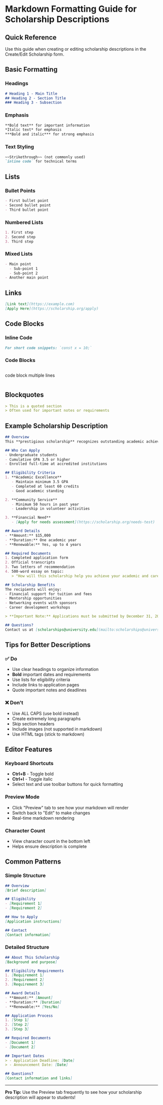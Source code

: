 # Markdown Formatting Guide for Scholarship Descriptions

## Quick Reference

Use this guide when creating or editing scholarship descriptions in the Create/Edit Scholarship form.

## Basic Formatting

### Headings
```markdown
# Heading 1 - Main Title
## Heading 2 - Section Title
### Heading 3 - Subsection
```

### Emphasis
```markdown
**Bold text** for important information
*Italic text* for emphasis
***Bold and italic*** for strong emphasis
```

### Text Styling
```markdown
~~Strikethrough~~ (not commonly used)
`inline code` for technical terms
```

## Lists

### Bullet Points
```markdown
- First bullet point
- Second bullet point
- Third bullet point
```

### Numbered Lists
```markdown
1. First step
2. Second step
3. Third step
```

### Mixed Lists
```markdown
- Main point
  - Sub-point 1
  - Sub-point 2
- Another main point
```

## Links

```markdown
[Link text](https://example.com)
[Apply Here](https://scholarship.org/apply)
```

## Code Blocks

### Inline Code
```markdown
For short code snippets: `const x = 10;`
```

### Code Blocks
```markdown
```
code block
multiple lines
```
```

## Blockquotes

```markdown
> This is a quoted section
> Often used for important notes or requirements
```

## Example Scholarship Description

```markdown
## Overview
This **prestigious scholarship** recognizes outstanding academic achievement and community leadership.

## Who Can Apply
- Undergraduate students
- Cumulative GPA 3.5 or higher
- Enrolled full-time at accredited institutions

## Eligibility Criteria
1. **Academic Excellence**
   - Maintain minimum 3.5 GPA
   - Completed at least 60 credits
   - Good academic standing

2. **Community Service**
   - Minimum 50 hours in past year
   - Leadership in volunteer activities

3. **Financial Need**
   - [Apply for needs assessment](https://scholarship.org/needs-test)

## Award Details
- **Amount:** $15,000
- **Duration:** One academic year
- **Renewable:** Yes, up to 4 years

## Required Documents
1. Completed application form
2. Official transcripts
3. Two letters of recommendation
4. 500-word essay on topic:
   > "How will this scholarship help you achieve your academic and career goals?"

## Scholarship Benefits
The recipients will enjoy:
- Financial support for tuition and fees
- Mentorship opportunities
- Networking events with sponsors
- Career development workshops

> **Important Note:** Applications must be submitted by December 31, 2025

## Questions?
Contact us at [scholarships@university.edu](mailto:scholarships@university.edu)
```

## Tips for Better Descriptions

### ✅ Do
- Use clear headings to organize information
- **Bold** important dates and requirements
- Use lists for eligibility criteria
- Include links to application pages
- Quote important notes and deadlines

### ❌ Don't
- Use ALL CAPS (use bold instead)
- Create extremely long paragraphs
- Skip section headers
- Include images (not supported in markdown)
- Use HTML tags (stick to markdown)

## Editor Features

### Keyboard Shortcuts
- **Ctrl+B** - Toggle bold
- **Ctrl+I** - Toggle italic
- Select text and use toolbar buttons for quick formatting

### Preview Mode
- Click "Preview" tab to see how your markdown will render
- Switch back to "Edit" to make changes
- Real-time markdown rendering

### Character Count
- View character count in the bottom left
- Helps ensure description is complete

## Common Patterns

### Simple Structure
```markdown
## Overview
[Brief description]

## Eligibility
- [Requirement 1]
- [Requirement 2]

## How to Apply
[Application instructions]

## Contact
[Contact information]
```

### Detailed Structure
```markdown
## About This Scholarship
[Background and purpose]

## Eligibility Requirements
1. [Requirement 1]
2. [Requirement 2]
3. [Requirement 3]

## Award Details
- **Amount:** [Amount]
- **Duration:** [Duration]
- **Renewable:** [Yes/No]

## Application Process
1. [Step 1]
2. [Step 2]
3. [Step 3]

## Required Documents
- [Document 1]
- [Document 2]

## Important Dates
> - Application Deadline: [Date]
> - Announcement Date: [Date]

## Questions?
[Contact information and links]
```

---

**Pro Tip:** Use the Preview tab frequently to see how your scholarship description will appear to students!
